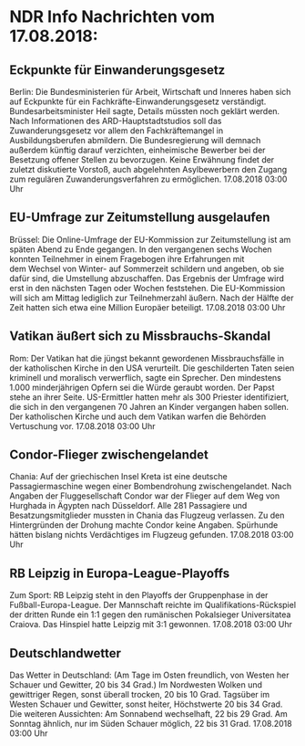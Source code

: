 # NDR Info Nachrichten vom 17.08.2018:


## Eckpunkte für Einwanderungsgesetz
Berlin: Die Bundesministerien für Arbeit, Wirtschaft und Inneres haben sich auf Eckpunkte für ein Fachkräfte-Einwanderungsgesetz verständigt. Bundesarbeitsminister Heil sagte, Details müssten noch geklärt werden. Nach Informationen des ARD-Hauptstadtstudios soll das Zuwanderungsgesetz vor allem den Fachkräftemangel in Ausbildungsberufen abmildern. Die Bundesregierung will demnach außerdem künftig darauf verzichten, einheimische Bewerber bei der Besetzung offener Stellen zu bevorzugen. Keine Erwähnung findet der zuletzt diskutierte Vorstoß, auch abgelehnten Asylbewerbern den Zugang zum regulären Zuwanderungsverfahren zu ermöglichen. 17.08.2018 03:00 Uhr 

## EU-Umfrage zur Zeitumstellung ausgelaufen
Brüssel: Die Online-Umfrage der EU-Kommission zur Zeitumstellung ist am späten Abend zu Ende gegangen. In den vergangenen sechs Wochen konnten Teilnehmer in einem Fragebogen ihre Erfahrungen mit dem Wechsel von Winter- auf Sommerzeit schildern und angeben, ob sie dafür sind, die Umstellung abzuschaffen. Das Ergebnis der Umfrage wird erst in den nächsten Tagen oder Wochen feststehen. Die EU-Kommission will sich am Mittag lediglich zur Teilnehmerzahl äußern. Nach der Hälfte der Zeit hatten sich etwa eine Million Europäer beteiligt. 17.08.2018 03:00 Uhr 

## Vatikan äußert sich zu Missbrauchs-Skandal
Rom: Der Vatikan hat die jüngst bekannt gewordenen Missbrauchsfälle in der katholischen Kirche in den USA verurteilt. Die geschilderten Taten seien kriminell und moralisch verwerflich, sagte ein Sprecher. Den mindestens 1.000 minderjährigen Opfern sei die Würde geraubt worden. Der Papst stehe an ihrer Seite. US-Ermittler hatten mehr als 300 Priester identifiziert, die sich in den vergangenen 70 Jahren an Kinder vergangen haben sollen. Der katholischen Kirche und auch dem Vatikan warfen die Behörden Vertuschung vor. 17.08.2018 03:00 Uhr 

## Condor-Flieger zwischengelandet
Chania: Auf der griechischen Insel Kreta ist eine deutsche Passagiermaschine wegen einer Bombendrohung zwischengelandet. Nach Angaben der Fluggesellschaft Condor war der Flieger auf dem Weg von Hurghada in Ägypten nach Düsseldorf. Alle 281 Passagiere und Besatzungsmitglieder mussten in Chania das Flugzeug verlassen. Zu den Hintergründen der Drohung machte Condor keine Angaben. Spürhunde hätten bislang nichts Verdächtiges im Flugzeug gefunden. 17.08.2018 03:00 Uhr 

## RB Leipzig in Europa-League-Playoffs
Zum Sport:	RB Leipzig steht in den Playoffs der Gruppenphase in der Fußball-Europa-League. Der Mannschaft reichte im Qualifikations-Rückspiel der dritten Runde ein 1:1 gegen den rumänischen Pokalsieger Universitatea Craiova. Das Hinspiel hatte Leipzig mit 3:1 gewonnen. 17.08.2018 03:00 Uhr 

## Deutschlandwetter
Das Wetter in Deutschland:
(Am Tage im Osten freundlich, von Westen her Schauer und Gewitter, 20 bis 34 Grad.) Im Nordwesten Wolken und gewittriger Regen, sonst überall trocken, 20 bis 10 Grad. Tagsüber im Westen Schauer und Gewitter, sonst heiter, Höchstwerte 20 bis 34 Grad. Die weiteren Aussichten: Am Sonnabend wechselhaft, 22 bis 29 Grad. Am Sonntag ähnlich, nur im Süden Schauer möglich, 22 bis 31 Grad. 17.08.2018 03:00 Uhr 
